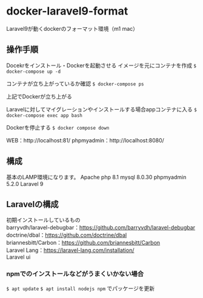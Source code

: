 # docker-laravel9-format
Laravel9が動くdockerのフォーマット環境（m1 mac）

## 操作手順
Docekrをインストール・Dockerを起動させる
イメージを元にコンテナを作成
`$ docker-compose up -d`

コンテナが立ち上がっているか確認
`$ docker-compose ps`

上記でDockerが立ち上がる

Laravelに対してマイグレーションやインストールする場合appコンテナに入る
`$ docker-compose exec app bash`

Dockerを停止する
`$ docker compose down`

WEB：http://localhost:81/
phpmyadmin：http://localhost:8080/

## 構成
基本のLAMP環境になります。
Apache
php 8.1
mysql 8.0.30
phpmyadmin 5.2.0
Laravel 9

## Laravelの構成
初期インストールしているもの  
barryvdh/laravel-debugbar：https://github.com/barryvdh/laravel-debugbar  
doctrine/dbal：https://github.com/doctrine/dbal  
briannesbitt/Carbon：https://github.com/briannesbitt/Carbon  
Laravel Lang：https://laravel-lang.com/installation/  
Laravel ui


### npmでのインストールなどがうまくいかない場合
`$ apt update`
`$ apt install nodejs npm`
でパッケージを更新